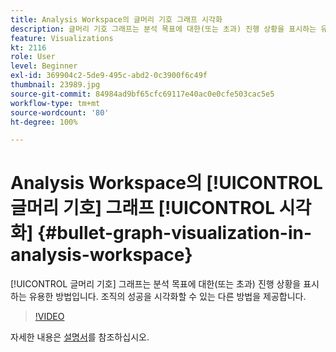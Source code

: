 ```yaml
---
title: Analysis Workspace의 글머리 기호 그래프 시각화
description: 글머리 기호 그래프는 분석 목표에 대한(또는 초과) 진행 상황을 표시하는 유용한 방법입니다. 조직의 성공을 시각화할 수 있는 다른 방법을 제공합니다.
feature: Visualizations
kt: 2116
role: User
level: Beginner
exl-id: 369904c2-5de9-495c-abd2-0c3900f6c49f
thumbnail: 23989.jpg
source-git-commit: 84984ad9bf65cfc69117e40ac0e0cfe503cac5e5
workflow-type: tm+mt
source-wordcount: '80'
ht-degree: 100%

---
```


# Analysis Workspace의 [!UICONTROL 글머리 기호] 그래프 [!UICONTROL 시각화] {#bullet-graph-visualization-in-analysis-workspace}

[!UICONTROL 글머리 기호] 그래프는 분석 목표에 대한(또는 초과) 진행 상황을 표시하는 유용한 방법입니다. 조직의 성공을 시각화할 수 있는 다른 방법을 제공합니다.

>[!VIDEO](https://video.tv.adobe.com/v/23989/?quality=12&learn=on)

자세한 내용은 [설명서](https://experienceleague.adobe.com/docs/analytics/analyze/analysis-workspace/visualizations/bullet-graph.html?lang=ko)를 참조하십시오.
